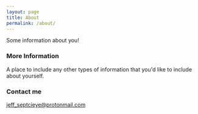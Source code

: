 ```yaml
---
layout: page
title: About
permalink: /about/
---
```


Some information about you!

### More Information

A place to include any other types of information that you'd like to include about yourself.

### Contact me

[jeff_septcieye@protonmail.com](jeff_septiceye@protonmail.com)
